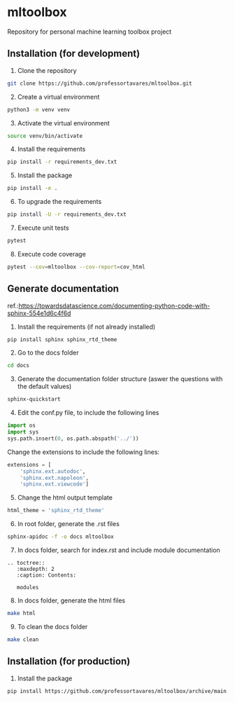 # mltoolbox
Repository for personal machine learning toolbox project

## Installation (for development)

1. Clone the repository

```bash
git clone https://github.com/professortavares/mltoolbox.git
```

2. Create a virtual environment

```bash
python3 -m venv venv
```

3. Activate the virtual environment

```bash
source venv/bin/activate
```

4. Install the requirements

```bash
pip install -r requirements_dev.txt
```

5. Install the package

```bash
pip install -e .
```

6. To upgrade the requirements

```bash
pip install -U -r requirements_dev.txt
```

7. Execute unit tests

```bash
pytest
```

8. Execute code coverage

```bash
pytest --cov=mltoolbox --cov-report=cov_html
```

## Generate documentation

ref.:https://towardsdatascience.com/documenting-python-code-with-sphinx-554e1d6c4f6d

1. Install the requirements (if not already installed)

```bash
pip install sphinx sphinx_rtd_theme
```

2. Go to the docs folder

```bash
cd docs
```

3. Generate the documentation folder structure (aswer the questions with the default values)

```bash
sphinx-quickstart
```

4. Edit the conf.py file, to include the following lines

```python
import os
import sys
sys.path.insert(0, os.path.abspath('../'))
```

Change the extensions to include the following lines:
```python
extensions = [
    'sphinx.ext.autodoc',
    'sphinx.ext.napoleon',
    'sphinx.ext.viewcode']
```

5. Change the html output template

```python
html_theme = 'sphinx_rtd_theme'
```

6. In root folder, generate the .rst files

```bash
sphinx-apidoc -f -o docs mltoolbox
```

7. In docs folder, search for index.rst and include module documentation

```
.. toctree::
   :maxdepth: 2
   :caption: Contents:

   modules

```

8. In docs folder, generate the html files

```bash
make html
```

9. To clean the docs folder

```bash
make clean
```

## Installation (for production)

1. Install the package

```bash
pip install https://github.com/professortavares/mltoolbox/archive/main.zip
```